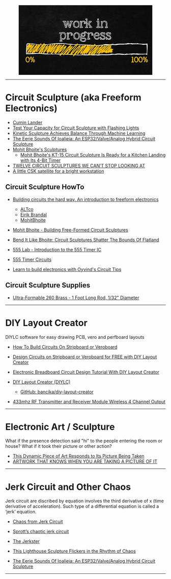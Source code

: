 <!--
Maintainer:   jeffskinnerbox@yahoo.com / www.jeffskinnerbox.me
Version:      0.0.0
-->

<div align="center">
<img src="https://raw.githubusercontent.com/jeffskinnerbox/blog/main/content/images/banners-bkgrds/work-in-progress.jpg"
    title="These materials require additional work and are not ready for general use." align="center" width=420px height=219px>
</div>


---------------


# Circuit Sculpture (aka Freeform Electronics)

* [Cumin Lander](https://www.hackster.io/mohit/cumin-lander-9d9784)
* [Test Your Capacity for Circuit Sculpture with Flashing Lights](https://hackaday.com/2022/12/30/test-your-capacity-for-circuit-sculpture-with-flashing-lights/)
* [Kinetic Sculpture Achieves Balance Through Machine Learning](https://hackaday.com/2018/10/26/kinetic-sculpture-achieves-balance-through-machine-learning/)
* [The Eerie Sounds Of Ioalieia: An ESP32/Valve/Analog Hybrid Circuit Sculpture](https://hackaday.com/2022/01/15/the-eerie-sounds-of-ioalieia-an-esp32-valve-analog-hybrid-circuit-sculpture/)
* [Mohit Bhoite's Sculptures](https://www.bhoite.com/sculptures/)
  * [Mohit Bhoite's KT-15 Circuit Sculpture Is Ready for a Kitchen Landing with Its 4-Bit Timer](https://www.bhoite.com/sculptures/kt-15/)
* [TWELVE CIRCUIT SCULPTURES WE CAN’T STOP LOOKING AT](https://hackaday.com/2019/01/15/twelve-circuit-sculptures-we-cant-stop-looking-at/)
* [A little CSK satellite for a bright workstation](https://hackaday.io/project/190199-a-little-csk-satellite-for-a-bright-workstation)


## Circuit Sculpture HowTo

* [Building circuits the hard way. An introduction to freeform electronics](https://www.youtube.com/watch?v=UV9_SqKqZQ8)
  * [ALTco](https://www.youtube.com/@ALTcorporation)
  * [Eirik Brandal](https://www.youtube.com/c/EirikBrandalf)
  * [MohitBhoite](https://www.youtube.com/user/mohitbhoite)

* [Mohit Bhoite - Building Free-Formed Circuit Sculptures](https://www.youtube.com/watch?v=LqVFxNFGNbc)
* [Bend It Like Bhoite: Circuit Sculptures Shatter The Bounds Of Flatland](https://hackaday.com/2019/12/27/bend-it-like-bhoite-circuit-sculptures-shatter-the-bounds-of-flatland/)

* [555 Lab - Introduction to the 555 Timer IC](https://www.allaboutcircuits.com/textbook/experiments/chpt-8/555-ic/)
* [555 Timer Circuits](https://www.555-timer-circuits.com/)
* [Learn to build electronics with Oyvind's Circuit Tips](https://www.build-electronic-circuits.com/)


## Circuit Sculpture Supplies

* [Ultra-Formable 260 Brass - 1 Foot Long Rod, 1/32" Diameter](https://www.mcmaster.com/8859K481/)


---------------


# DIY Layout Creator

DIYLC software for easy drawing PCB, vero and perfboard layouts

* [How To Build Circuits On Stripboard or Veroboard](https://www.youtube.com/watch?v=GHtCEed583w)
* [Design Circuits on Stripboard or Veroboard for FREE with DIY Layout Creator](https://www.youtube.com/watch?v=mzje3eHqi2E)
* [Electronic Breadboard Circuit Design Tutorial With DIY Layout Creator](https://www.youtube.com/watch?v=HsvjIbQjvQs)
* [DIY Layout Creator (DIYLC)](https://diy-fever.com/software/diylc/)
  * [GitHub: bancika/diy-layout-creator](https://github.com/bancika/diy-layout-creator)

* [433mhz RF Transmitter and Receiver Module Wireless 4 Channel Output](https://www.amazon.com/gp/product/B08SQDVY99/?th=1)


---------------


# Electronic Art / Sculpture

What if the presence detection said "hi" to the people entering the room or house?
What if it took their picture or other action?

* [This Dynamic Piece of Art Responds to Its Picture Being Taken](https://www.hackster.io/news/this-dynamic-piece-of-art-responds-to-its-picture-being-taken-fe22bf39e189)
* [ARTWORK THAT KNOWS WHEN YOU ARE TAKING A PICTURE OF IT](https://taunoerik.art/2022/09/04/artwork-that-knows-when-you-are-taking-a-picture-of-it/)


---------------


# Jerk Circuit and Other Chaos

Jerk circuit are discribed by equation involves the third derivative of x (time derivative of acceleration).
Such type of a differential equation is called a ‘jerk’ equation.

* [Chaos from Jerk Circuit](https://www.ias.ac.in/article/fulltext/reso/015/03/0257-0267)
* [Sprott’s chaotic jerk circuit](https://sprott.physics.wisc.edu/pubs/paper352.htm)
* [The Jerkster](http://ijfritz.byethost4.com/Chaos/ch_cir2.htm)
* [This Lighthouse Sculpture Flickers in the Rhythm of Chaos](https://hackaday.com/2023/06/06/op-amp-contest-this-lighthouse-sculpture-flickers-in-the-rhythm-of-chaos/)

* [The Eerie Sounds Of Ioalieia: An ESP32/Valve/Analog Hybrid Circuit Sculpture](https://hackaday.com/2022/01/15/the-eerie-sounds-of-ioalieia-an-esp32-valve-analog-hybrid-circuit-sculpture/)


---------------

